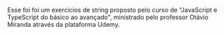 Esse foi foi um exercícios de string proposto pelo curso de "JavaScript e TypeScript do básico ao avançado", ministrado pelo professor Otávio Miranda através da plataforma Udemy.